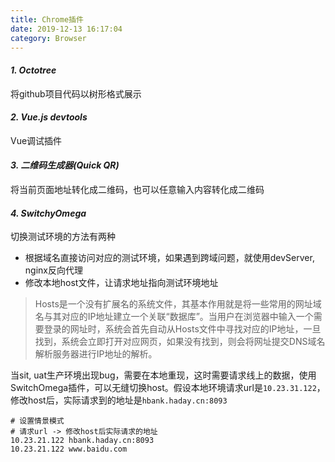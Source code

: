 ```yaml
---
title: Chrome插件
date: 2019-12-13 16:17:04
category: Browser
---
```


#### *1. Octotree*
将github项目代码以树形格式展示

#### *2. Vue.js devtools*
Vue调试插件

#### *3. 二维码生成器(Quick QR)*
将当前页面地址转化成二维码，也可以任意输入内容转化成二维码

#### *4. SwitchyOmega*
切换测试环境的方法有两种
- 根据域名直接访问对应的测试环境，如果遇到跨域问题，就使用devServer, nginx反向代理
- 修改本地host文件，让请求地址指向测试环境地址
> Hosts是一个没有扩展名的系统文件，其基本作用就是将一些常用的网址域名与其对应的IP地址建立一个关联“数据库”。当用户在浏览器中输入一个需要登录的网址时，系统会首先自动从Hosts文件中寻找对应的IP地址，一旦找到，系统会立即打开对应网页，如果没有找到，则会将网址提交DNS域名解析服务器进行IP地址的解析。

当sit, uat生产环境出现bug，需要在本地重现，这时需要请求线上的数据，使用SwitchOmega插件，可以无缝切换host。假设本地环境请求url是`10.23.31.122`，修改host后，实际请求到的地址是`hbank.haday.cn:8093`
```shell
# 设置情景模式
# 请求url -> 修改host后实际请求的地址
10.23.21.122 hbank.haday.cn:8093
10.23.21.122 www.baidu.com
```